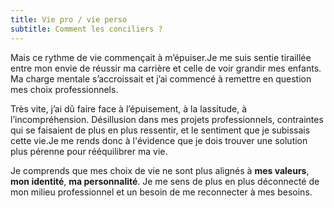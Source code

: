 ```yaml
--- 
title: Vie pro / vie perso
subtitle: Comment les conciliers ?
---
```


Mais ce rythme de vie commençait à m’épuiser.Je me suis sentie tiraillée entre mon envie de réussir ma carrière et celle de voir grandir mes enfants. Ma charge mentale s’accroissait et j’ai commencé à remettre en question mes choix professionnels.

Très vite, j’ai dû faire face à l’épuisement, à la lassitude, à l’incompréhension. Désillusion dans mes projets professionnels, contraintes qui se faisaient de plus en plus ressentir, et le sentiment que je subissais cette vie.Je me rends donc à l'évidence que je dois trouver une solution plus pérenne pour rééquilibrer ma vie.

Je comprends que mes choix de vie ne sont plus alignés à **mes valeurs**, **mon identité**, **ma personnalité**. Je me sens de plus en plus déconnecté de mon milieu professionnel et un besoin de me reconnecter à mes besoins.